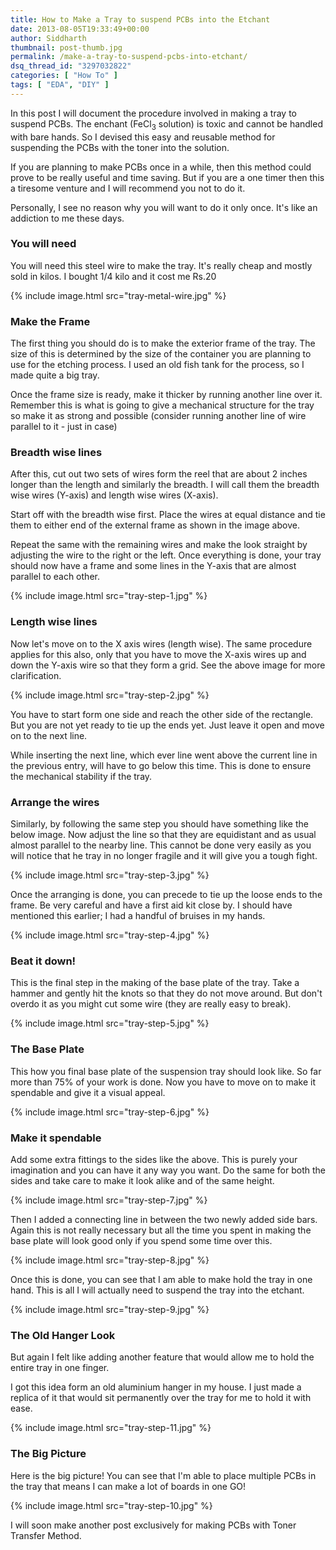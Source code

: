 ```yaml
---
title: How to Make a Tray to suspend PCBs into the Etchant
date: 2013-08-05T19:33:49+00:00
author: Siddharth
thumbnail: post-thumb.jpg
permalink: /make-a-tray-to-suspend-pcbs-into-etchant/
dsq_thread_id: "3297032822"
categories: [ "How To" ]
tags: [ "EDA", "DIY" ]
---
```


In this post I will document the procedure involved in making a tray to suspend PCBs. The enchant (FeCl<sub>3</sub> solution) is toxic and cannot be handled with bare hands. So I devised this easy and reusable method for suspending the PCBs with the toner into the solution.

If you are planning to make PCBs once in a while, then this method could prove to be really useful and time saving. But if you are a one timer then this a tiresome venture and I will recommend you not to do it.

Personally, I see no reason why you will want to do it only once. It's like an addiction to me these days.

### You will need

You will need this steel wire to make the tray. It's really cheap and mostly sold in kilos. I bought 1/4 kilo and it cost me Rs.20

{% include image.html src="tray-metal-wire.jpg" %}

### Make the Frame

The first thing you should do is to make the exterior frame of the tray. The size of this is determined by the size of the container you are planning to use for the etching process. I used an old fish tank for the process, so I made quite a big tray.

Once the frame size is ready, make it thicker by running another line over it. Remember this is what is going to give a mechanical structure for the tray so make it as strong and possible (consider running another line of wire parallel to it - just in case)

### Breadth wise lines

After this, cut out two sets of wires form the reel that are about 2 inches longer than the length and similarly the breadth. I will call them the breadth wise wires (Y-axis) and length wise wires (X-axis).

Start off with the breadth wise first. Place the wires at equal distance and tie them to either end of the external frame as shown in the image above.

Repeat the same with the remaining wires and make the look straight by adjusting the wire to the right or the left. Once everything is done, your tray should now have a frame and some lines in the Y-axis that are almost parallel to each other.

{% include image.html src="tray-step-1.jpg" %}

### Length wise lines

Now let's move on to the X axis wires (length wise). The same procedure applies for this also, only that you have to move the X-axis wires up and down the Y-axis wire so that they form a grid. See the above image for more clarification.

{% include image.html src="tray-step-2.jpg" %}

You have to start form one side and reach the other side of the rectangle. But you are not yet ready to tie up the ends yet. Just leave it open and move on to the next line.

While inserting the next line, which ever line went above the current line in the previous entry, will have to go below this time. This is done to ensure the mechanical stability if the tray.

### Arrange the wires

Similarly, by following the same step you should have something like the below image. Now adjust the line so that they are equidistant and as usual almost parallel to the nearby line. This cannot be done very easily as you will notice that he tray in no longer fragile and it will give you a tough fight.

{% include image.html src="tray-step-3.jpg" %}

Once the arranging is done, you can precede to tie up the loose ends to the frame. Be very careful and have a first aid kit close by. I should have mentioned this earlier; I had a handful of bruises in my hands.

{% include image.html src="tray-step-4.jpg" %}

### Beat it down!

This is the final step in the making of the base plate of the tray. Take a hammer and gently hit the knots so that they do not move around. But don't overdo it as you might cut some wire (they are really easy to break).

{% include image.html src="tray-step-5.jpg" %}

### The Base Plate

This how you final base plate of the suspension tray should look like. So far more than 75% of your work is done. Now you have to move on to make it spendable and give it a visual appeal.

{% include image.html src="tray-step-6.jpg" %}

### Make it spendable

Add some extra fittings to the sides like the above. This is purely your imagination and you can have it any way you want. Do the same for both the sides and take care to make it look alike and of the same height.

{% include image.html src="tray-step-7.jpg" %}

Then I added a connecting line in between the two newly added side bars. Again this is not really necessary but all the time you spent in making the base plate will look good only if you spend some time over this.

{% include image.html src="tray-step-8.jpg" %}

Once this is done, you can see that I am able to make hold the tray in one hand. This is all I will actually need to suspend the tray into the etchant.

{% include image.html src="tray-step-9.jpg" %}

### The Old Hanger Look

But again I felt like adding another feature that would allow me to hold the entire tray in one finger.

I got this idea form an old aluminium hanger in my house. I just made a replica of it that would sit permanently over the tray for me to hold it with ease.

{% include image.html src="tray-step-11.jpg" %}

### The Big Picture

Here is the big picture! You can see that I'm able to place multiple PCBs in the tray that means I can make a lot of boards in one GO!

{% include image.html src="tray-step-10.jpg" %}

I will soon make another post exclusively for making PCBs with Toner Transfer Method.
